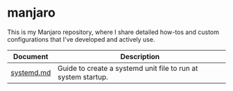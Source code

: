 # manjaro
This is my Manjaro repository, where I share detailed how-tos and custom configurations that I've developed and actively use.

| Document                  | Description                                                   |
|---------------------------|---------------------------------------------------------------|
| [systemd.md](systemd.md)  | Guide to create a systemd unit file to run at system startup. | 
